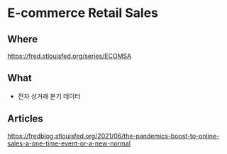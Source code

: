 # E-commerce Retail Sales

## Where 

https://fred.stlouisfed.org/series/ECOMSA

## What 

- 전자 상거래 분기 데이터 

## Articles 

https://fredblog.stlouisfed.org/2021/06/the-pandemics-boost-to-online-sales-a-one-time-event-or-a-new-normal
